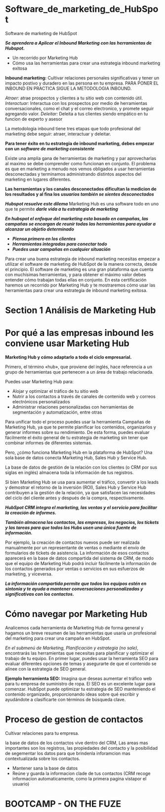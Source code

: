 # Software_de_marketing_de_HubSpot
Software de marketing de HubSpot

***Se aprendera a Aplicar el Inbound Marketing con las herramientas de Hubspot.***

- Un recorrido por Marketing Hub
- Cómo usa las herramientas para crear una estrategia inbound marketing exitosa


**Inbound marketing:** Cultivar relaciones personales significativas y tener un impacto postivo y duradero en las persona en tu empresa. PARA PONER EL INBOUND EN PRACTICA SIGUE LA METODOLOGIA INBOUND.

*Atraer:* atrae prospectos y clientes a tu sitio web con contenido útil.
*Interactuar:* Interactua con los prospectos por medio de herramientas conversacionales, como el chat y el correo electronico, y promete seguir agregando valor.
*Deleitar:* Deleita a tus clientes siendo empático en tu funcion de experto y asesor

La metodologia inbound tiene tres etapas que todo profesional del marketing debe seguir: atraer, interactuar y deleitar.

**Para tener éxito en tu estrategia de inbound marketing, debes empezar con un** ***software de marketing consistente***

Existe una amplia gana de herramientas de marketing y par aprovecharlas al maximo se debe comprender como funcionan en conjunto. El problema es que en marketing a menudo nos vemos obligados a usar herramientas desconectadas y terminamos administrando distintos aspectos del marketing en lugares diferentes.

**Las herramientas y los canales desconectados dificultan la medicion de los resultados y al fina los** ***usuarios también se sientes desconectados***

***Hubspot resuelve este dilema*** Marketing Hub es una software todo en uno que te permite ***darle vida a tu estrategia de marketing***

***En hubspot el enfoque del marketing esta basado en campañas, las campañas se encargan de reunir todas las herramientas para ayudar a alcanzar un objetio determinado***

- ***Piensa primero en los clientes***
- ***Herramientas integradas para conectar todo***
- ***Puedes usar campañas en cualquier situación***

Para crear una buena estrategia de inbound marketing necesitas empezar a utilizar el software de marketing de HubSpot de la manera correcta, desde el principio. El software de marketing es una gran plataforma que cuenta con muchísimas herramientas, y para obtener el máximo valor debes entender cómo trabajan todas ellas en conjunto. En esta certificación haremos un recorrido por Marketing Hub y te mostraremos cómo usar las herramientas para crear una estrategia de inbound marketing exitosa.

# Section 1 Análisis de Marketing Hub

# Por qué a las empresas inbound les conviene usar Marketing Hub

**Marketing Hub y cómo adaptarlo a todo el ciclo empresarial.**

Primero, el término «hub», que proviene del inglés, hace referencia a un grupo de herramientas que pertenecen a un área de trabajo relacionada.

Puedes usar Marketing Hub para:
- Alojar y optimizar el tráfico de tu sitio web
- Nutrir a los contactos a través de canales de contenido web y correos electrónicos personalizados
- Administrar relaciones personalizadas con herramientas de segmentación y automatización, entre otras

Para unificar todo el proceso puedes usar la herramienta Campañas de Marketing Hub, ya que te permite planificar los contenidos, organizarlos y generar informes sobre su rendimiento. De esta forma, puedes evaluar fácilmente el éxito general de tu estrategia de marketing sin tener que combinar informes de diferentes sistemas.

Pero, ¿cómo funciona Marketing Hub en la plataforma de HubSpot? Una sola base de datos conecta Marketing Hub, Sales Hub y Service Hub.

La base de datos de gestión de la relación con los clientes (o CRM por sus siglas en inglés) almacena toda la información de tus registros.

Si bien Marketing Hub se usa para aumentar el tráfico, convertir a los leads y demostrar el retorno de la inversión (ROI), Sales Hub y Service Hub contribuyen a la gestión de la relación, ya que satisfacen las necesidades del ciclo del cliente antes y después de la compra, respectivamente.

***HubSpot CRM integra el marketing, las ventas y el servicio para facilitar la creación de informes.***

***También almacena los contactos, las empresas, los negocios, los tickets y las tareas para que todos los Hubs usen una única fuente de información.***

Por ejemplo, la creación de contactos nuevos puede ser realizada manualmente por un representante de ventas o mediante el envío de formularios de tickets de asistencia. La información de esos contactos aparecerá en la base de datos compartida del sistema de CRM, de modo que el equipo de Marketing Hub podrá incluir fácilmente la información de los contactos generados por ventas o servicios en sus esfuerzos de marketing, y viceversa.

***La información compartida permite que todos los equipos estén en sintonía y te ayuda a mantener conversaciones personalizadas y significativas con los contactos.***

# Cómo navegar por Marketing Hub

Analicemos cada herramienta de Marketing Hub de forma general y hagamos un breve resumen de las herramientas que usaría un profesional del marketing para crear una campaña en HubSpot.

*En el submenú de Marketing, Planificación y estrategia (no sale)*, encontrarás las herramientas que necesitas para planificar y optimizar el trabajo de tu equipo. En primer lugar, puedes usar la herramienta SEO para evaluar diferentes opciones de temas y asegurarte de que el contenido se alinee con la estrategia de SEO general.

**Ejemplo herramienta SEO:** Imagina que deseas aumentar el tráfico web para tu empresa de suministro de ropa.
El SEO es un excelente lugar para comenzar. HubSpot puede optimizar tu estrategia de SEO manteniendo el contenido organizado, proporcionando ideas sobre qué escribir y ayudándote a clasificarte con términos de búsqueda clave.


# Proceso de gestion de contactos

Cultivar relaciones para tu empresa.

la base de datos de los contactos vive dentro del CRM, Las areas mas importantes son los registros, las propiedades del contacto y la posibilidad de segementar los datos para que brindenla inforamcion mas contextualizada sobre los contactos.

- Mantener sana la base de datos
- Reúne y guarda la informacion clade de tus contactos (CRM recoge informacion automaticamente, como la primera pagina vistapor el usuario)


# BOOTCAMP - ON THE FUZE

